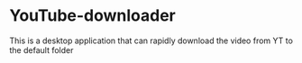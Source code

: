 # YouTube-downloader
This is a desktop application that can rapidly download the video from YT to the default folder
